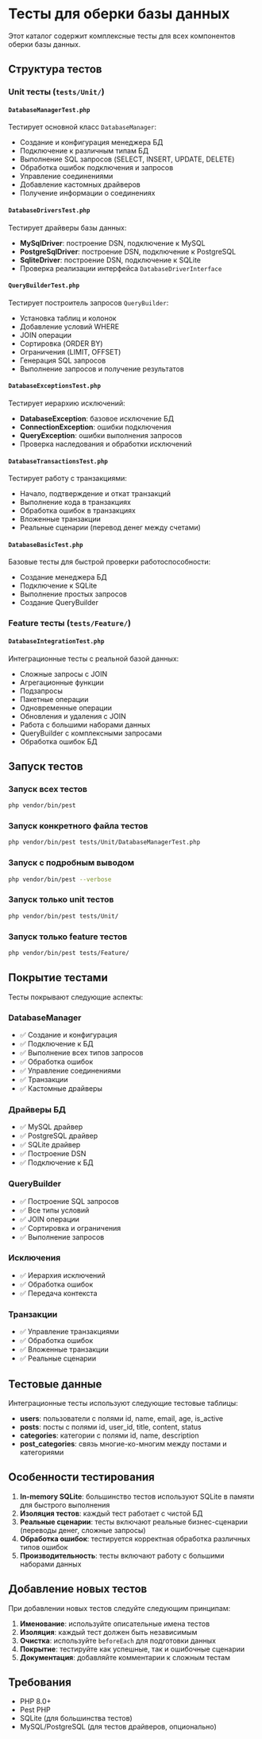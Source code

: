 # Тесты для оберки базы данных

Этот каталог содержит комплексные тесты для всех компонентов оберки базы данных.

## Структура тестов

### Unit тесты (`tests/Unit/`)

#### `DatabaseManagerTest.php`
Тестирует основной класс `DatabaseManager`:
- Создание и конфигурация менеджера БД
- Подключение к различным типам БД
- Выполнение SQL запросов (SELECT, INSERT, UPDATE, DELETE)
- Обработка ошибок подключения и запросов
- Управление соединениями
- Добавление кастомных драйверов
- Получение информации о соединениях

#### `DatabaseDriversTest.php`
Тестирует драйверы базы данных:
- **MySqlDriver**: построение DSN, подключение к MySQL
- **PostgreSqlDriver**: построение DSN, подключение к PostgreSQL
- **SqliteDriver**: построение DSN, подключение к SQLite
- Проверка реализации интерфейса `DatabaseDriverInterface`

#### `QueryBuilderTest.php`
Тестирует построитель запросов `QueryBuilder`:
- Установка таблиц и колонок
- Добавление условий WHERE
- JOIN операции
- Сортировка (ORDER BY)
- Ограничения (LIMIT, OFFSET)
- Генерация SQL запросов
- Выполнение запросов и получение результатов

#### `DatabaseExceptionsTest.php`
Тестирует иерархию исключений:
- **DatabaseException**: базовое исключение БД
- **ConnectionException**: ошибки подключения
- **QueryException**: ошибки выполнения запросов
- Проверка наследования и обработки исключений

#### `DatabaseTransactionsTest.php`
Тестирует работу с транзакциями:
- Начало, подтверждение и откат транзакций
- Выполнение кода в транзакциях
- Обработка ошибок в транзакциях
- Вложенные транзакции
- Реальные сценарии (перевод денег между счетами)

#### `DatabaseBasicTest.php`
Базовые тесты для быстрой проверки работоспособности:
- Создание менеджера БД
- Подключение к SQLite
- Выполнение простых запросов
- Создание QueryBuilder

### Feature тесты (`tests/Feature/`)

#### `DatabaseIntegrationTest.php`
Интеграционные тесты с реальной базой данных:
- Сложные запросы с JOIN
- Агрегационные функции
- Подзапросы
- Пакетные операции
- Одновременные операции
- Обновления и удаления с JOIN
- Работа с большими наборами данных
- QueryBuilder с комплексными запросами
- Обработка ошибок БД

## Запуск тестов

### Запуск всех тестов
```bash
php vendor/bin/pest
```

### Запуск конкретного файла тестов
```bash
php vendor/bin/pest tests/Unit/DatabaseManagerTest.php
```

### Запуск с подробным выводом
```bash
php vendor/bin/pest --verbose
```

### Запуск только unit тестов
```bash
php vendor/bin/pest tests/Unit/
```

### Запуск только feature тестов
```bash
php vendor/bin/pest tests/Feature/
```

## Покрытие тестами

Тесты покрывают следующие аспекты:

### DatabaseManager
- ✅ Создание и конфигурация
- ✅ Подключение к БД
- ✅ Выполнение всех типов запросов
- ✅ Обработка ошибок
- ✅ Управление соединениями
- ✅ Транзакции
- ✅ Кастомные драйверы

### Драйверы БД
- ✅ MySQL драйвер
- ✅ PostgreSQL драйвер
- ✅ SQLite драйвер
- ✅ Построение DSN
- ✅ Подключение к БД

### QueryBuilder
- ✅ Построение SQL запросов
- ✅ Все типы условий
- ✅ JOIN операции
- ✅ Сортировка и ограничения
- ✅ Выполнение запросов

### Исключения
- ✅ Иерархия исключений
- ✅ Обработка ошибок
- ✅ Передача контекста

### Транзакции
- ✅ Управление транзакциями
- ✅ Обработка ошибок
- ✅ Вложенные транзакции
- ✅ Реальные сценарии

## Тестовые данные

Интеграционные тесты используют следующие тестовые таблицы:

- **users**: пользователи с полями id, name, email, age, is_active
- **posts**: посты с полями id, user_id, title, content, status
- **categories**: категории с полями id, name, description
- **post_categories**: связь многие-ко-многим между постами и категориями

## Особенности тестирования

1. **In-memory SQLite**: большинство тестов используют SQLite в памяти для быстрого выполнения
2. **Изоляция тестов**: каждый тест работает с чистой БД
3. **Реальные сценарии**: тесты включают реальные бизнес-сценарии (переводы денег, сложные запросы)
4. **Обработка ошибок**: тестируется корректная обработка различных типов ошибок
5. **Производительность**: тесты включают работу с большими наборами данных

## Добавление новых тестов

При добавлении новых тестов следуйте следующим принципам:

1. **Именование**: используйте описательные имена тестов
2. **Изоляция**: каждый тест должен быть независимым
3. **Очистка**: используйте `beforeEach` для подготовки данных
4. **Покрытие**: тестируйте как успешные, так и ошибочные сценарии
5. **Документация**: добавляйте комментарии к сложным тестам

## Требования

- PHP 8.0+
- Pest PHP
- SQLite (для большинства тестов)
- MySQL/PostgreSQL (для тестов драйверов, опционально)
